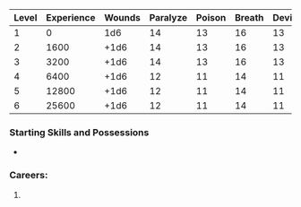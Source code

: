 
| Level | Experience | Wounds | Paralyze | Poison | Breath | Device | Magic |
| ----- | ---------- | ------ | -------- | ------ | ------ | ------ | ----- |
| 1     | 0          | 1d6    | 14       | 13     | 16     | 13     | 14    |
| 2     | 1600       | +1d6   | 14       | 13     | 16     | 13     | 14    |
| 3     | 3200       | +1d6   | 14       | 13     | 16     | 13     | 14    |
| 4     | 6400       | +1d6   | 12       | 11     | 14     | 11     | 12    |
| 5     | 12800      | +1d6   | 12       | 11     | 14     | 11     | 12    |
| 6     | 25600      | +1d6   | 12       | 11     | 14     | 11     | 12    |
### Starting Skills and Possessions
- 
### Careers:
1. 